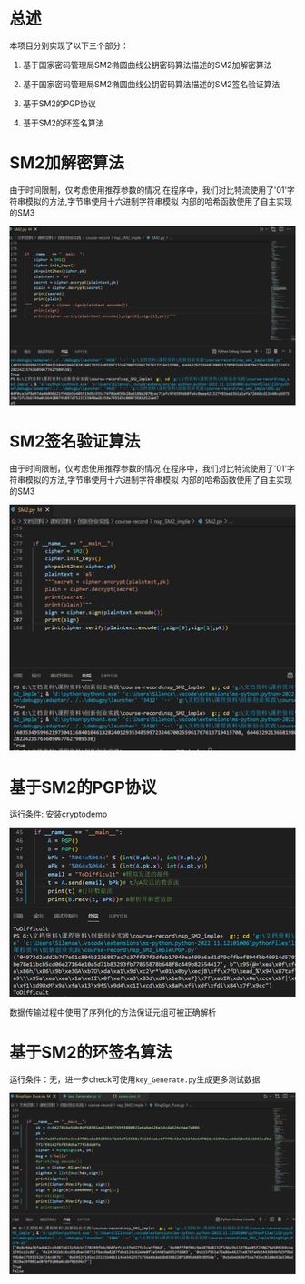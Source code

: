 # 总述

本项目分别实现了以下三个部分：

1. 基于国家密码管理局SM2椭圆曲线公钥密码算法描述的SM2加解密算法

2. 基于国家密码管理局SM2椭圆曲线公钥密码算法描述的SM2签名验证算法

3. 基于SM2的PGP协议

4. 基于SM2的环签名算法

# SM2加解密算法

由于时间限制，仅考虑使用推荐参数的情况
在程序中，我们对比特流使用了'01'字符串模拟的方法,字节串使用十六进制字符串模拟
内部的哈希函数使用了自主实现的SM3

![image-20220731125947975](./SM2签名加解密效果.png)

# SM2签名验证算法

由于时间限制，仅考虑使用推荐参数的情况
在程序中，我们对比特流使用了'01'字符串模拟的方法,字节串使用十六进制字符串模拟
内部的哈希函数使用了自主实现的SM3

![image-20220731125854694](.\SM2签名验证运行效果.png)

# 基于SM2的PGP协议

运行条件: 安装cryptodemo

![image-20220731124405005](.\PGP运行效果.png)

数据传输过程中使用了序列化的方法保证元组可被正确解析

# 基于SM2的环签名算法

运行条件：无，进一步check可使用`key_Generate.py`生成更多测试数据

![image-20220731125655381](.\环签名运行效果.png)
